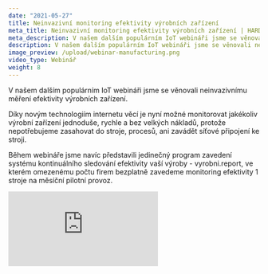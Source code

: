 ```yaml
---
date: "2021-05-27"
title: Neinvazivní monitoring efektivity výrobních zařízení
meta_title: Neinvazivní monitoring efektivity výrobních zařízení | HARDWARIO Academy
meta_description: V našem dalším populárním IoT webináři jsme se věnovali neinvazivnímu měření efektivity výrobních zařízení.
description: V našem dalším populárním IoT webináři jsme se věnovali neinvazivnímu měření efektivity výrobních zařízení.
image_preview: /upload/webinar-manufacturing.png
video_type: Webinář
weight: 8
---
```


V našem dalším populárním IoT webináři jsme se věnovali neinvazivnímu měření efektivity výrobních zařízení.

Díky novým technologiím internetu věcí je nyní možné monitorovat jakékoliv výrobní zařízení jednoduše, rychle a bez velkých nákladů, protože nepotřebujeme zasahovat do stroje, procesů, ani zavádět síťové připojení ke stroji.

Během webináře jsme navíc představili jedinečný program zavedení systému kontinuálního sledování efektivity vaší výroby - vyrobni.report, ve kterém omezenému počtu firem bezplatně zavedeme monitoring efektivity 1 stroje na měsíční pilotní provoz.

<div class = "video-container">
<iframe src="https://www.youtube-nocookie.com/embed/y898_6andq0?modestbranding=1&amp;showinfo=0&amp;rel=0&amp;html5=1&amp;widgetid=2" frameborder="0" allow="accelerometer; autoplay; encrypted-media; gyroscope; picture-in-picture" allowfullscreen></iframe>
</div>